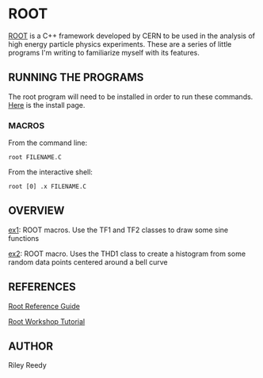 # ROOT

[ROOT](https://root.cern) is a C++ framework developed by CERN to be used in the analysis of high energy particle physics experiments. These are a series of little programs I'm writing to familiarize myself with its features.

## RUNNING THE PROGRAMS

The root program will need to be installed in order to run these commands. [Here](https://root.cern/install/) is the install page.

### MACROS

From the command line:

```
root FILENAME.C
```

From the interactive shell:

```
root [0] .x FILENAME.C
```

## OVERVIEW

[ex1](./ex1): ROOT macros. Use the TF1 and TF2 classes to draw some sine functions

[ex2](./ex2): ROOT macro. Uses the THD1 class to create a histogram from some random data points centered around a bell curve

## REFERENCES

[Root Reference Guide](https://root.cern/doc/master/index.html)

[Root Workshop Tutorial](https://inpp.ohio.edu/~rochej/group_page/tips/RootClass2020_seligman_columbia_edu.pdf)

## AUTHOR

Riley Reedy
